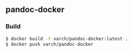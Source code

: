 ## pandoc-docker

### Build
```bash
$ docker build -t varch/pandoc-docker:latest .
$ docker push varch/pandoc-docker
```
